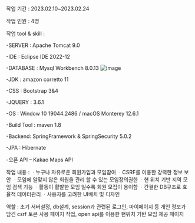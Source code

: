 작업 기간 : 2023.02.10~2023.02.24

작업 인원 : 4명

작업 tool & skill :

-SERVER : Apache Tomcat 9.0

-IDE : Eclipse IDE 2022-12

-DATABASE : Mysql Workbench 8.0.13
![image](https://github.com/user-attachments/assets/ea98b09f-2035-417c-98ee-1525e08d922d)


-JDK : amazon corretto 11

-CSS : Bootstrap 3&4 

-JQUERY : 3.6.1

-OS : Window 10 19044.2486 / macOS Monterey 12.6.1

-Build Tool : maven 1.8

-Backend: SpringFramework & SpringSecurity 5.0.2

-JPA : Hibernate

-오픈 API – Kakao Maps API 

작업 내용 : ᆞ누구나 자유로운 회원가입과 모임참여 ᆞCSRF를 이용한 강력한 정보 보안 ᆞ모임에 알맞지 않은 회원을 관리 할 수 있는 모임장의권한 ᆞ현 위치 기반 지역 모임 검색 기능 
          ᆞ활동이 활발한 모임 일수록 회원 모집이 용이함 ᆞ간결한 DB구조로 효율적 데이터관리 ᆞ사용자를 고려한 UI배치 및 디자인

역할 : 초기 서버설정, db설계, session과 관련된 로그인, 마이페이지 등 개인 정보가 담긴 csrf 토큰 사용 페이지 작업, open api를 이용한 현위치 기반 모임 제공 페이지

